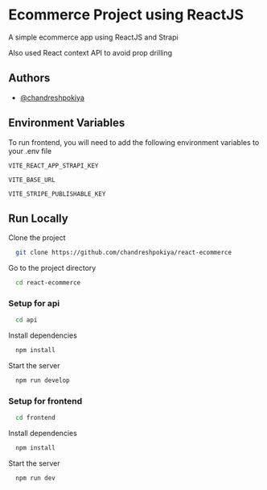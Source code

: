 # Ecommerce Project using ReactJS

A simple ecommerce app using ReactJS and Strapi

Also used React context API to avoid prop drilling


## Authors

- [@chandreshpokiya](https://github.com/chandreshpokiya)


## Environment Variables

To run frontend, you will need to add the following environment variables to your .env file

`VITE_REACT_APP_STRAPI_KEY`

`VITE_BASE_URL`

`VITE_STRIPE_PUBLISHABLE_KEY`


## Run Locally

Clone the project

```bash
  git clone https://github.com/chandreshpokiya/react-ecommerce
```

Go to the project directory

```bash
  cd react-ecommerce
```

### Setup for api

```bash
  cd api
```
Install dependencies

```bash
  npm install
```
Start the server

```bash
  npm run develop
```

### Setup for frontend

```bash
  cd frontend
```

Install dependencies

```bash
  npm install
```
Start the server

```bash
  npm run dev
```
